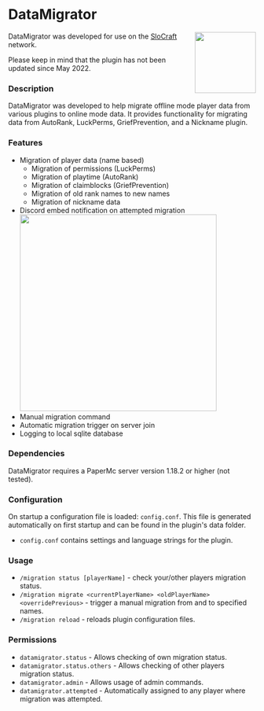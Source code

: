 # DataMigrator

<img src="https://slocraft.eu/slocraft-logo-512.png" width=124 height=124 align="right"/>

DataMigrator was developed for use on the [SloCraft](https://slocraft.eu) network.

Please keep in mind that the plugin has not been updated since May 2022.

### Description

DataMigrator was developed to help migrate offline mode player data from various plugins to online mode data. It provides functionality for migrating data from AutoRank, LuckPerms, GriefPrevention, and a Nickname plugin.

### Features

- Migration of player data (name based)
  - Migration of permissions (LuckPerms)
  - Migration of playtime (AutoRank)
  - Migration of claimblocks (GriefPrevention)
  - Migration of old rank names to new names
  - Migration of nickname data
- Discord embed notification on attempted migration
  <br/><img src="https://slocraft.eu/github-pictures/migrator-demo.png" width=400 />
- Manual migration command
- Automatic migration trigger on server join
- Logging to local sqlite database

### Dependencies

DataMigrator requires a PaperMc server version 1.18.2 or higher (not tested).

### Configuration

On startup a configuration file is loaded: `config.conf`. This file is generated automatically on first startup and can be found in the plugin's data folder.

- `config.conf` contains settings and language strings for the plugin.

### Usage

  - `/migration status [playerName]` - check your/other players migration status.
  - `/migration migrate <currentPlayerName> <oldPlayerName> <overridePrevious>` - trigger a manual migration from and to specified names.
  - `/migration reload` - reloads plugin configuration files.

### Permissions

  - `datamigrator.status` - Allows checking of own migration status.
  - `datamigrator.status.others` - Allows checking of other players migration status.
  - `datamigrator.admin` - Allows usage of admin commands.
  - `datamigrator.attempted` - Automatically assigned to any player where migration was attempted.
